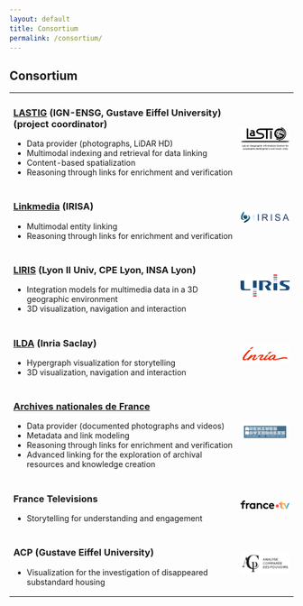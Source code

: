```yaml
---
layout: default
title: Consortium
permalink: /consortium/
---
```

<h2>Consortium</h2>

<table>
    	<tr>
    	<td>
		<h3><a href="https://www.umr-lastig.fr/" target=new> LASTIG</a> (IGN-ENSG, Gustave Eiffel University) (project coordinator)</h3>
		<ul>
			<li> Data provider (photographs, LiDAR HD) </li>
			<li> Multimodal indexing and retrieval for data linking</li>
			<li> Content-based spatialization</li>
			<li>Reasoning through links for enrichment and verification</li>
		</ul>
	</td>
	<td width="20%"><img src="/images/logo_LASTIG.png" width="100%" alt="LASTIG logo"></td>
    	</tr>
	<tr>
    	<td>
		<h3><a href="https://team.inria.fr/linkmedia/" target=new> Linkmedia</a> (IRISA)</h3>
		<ul>
			<li>Multimodal entity linking</li>
			<li>Reasoning through links for enrichment and verification</li>
		</ul>
	</td>
	<td width="20%"><img src="/images/logo_IRISA.png" width="100%" alt="IRISA logo"></td>
    	</tr>
	<tr>
    	<td>
		<h3><a href="https://liris.cnrs.fr/" target=new> LIRIS</a> (Lyon II Univ, CPE Lyon, INSA Lyon)</h3>
		<ul>
			<li>Integration models for multimedia data in a 3D geographic environment</li>
			<li>3D visualization, navigation and interaction</li>
		</ul>
	</td>
	<td width="20%"><img src="/images/logo_LIRIS.png" width="100%" alt="LIRIS logo"></td>
    	</tr>
	<tr>
    	<td>
		<h3><a href="https://ilda.saclay.inria.fr/" target=new> ILDA</a> (Inria Saclay)</h3>
		<ul>
			<li>Hypergraph visualization for storytelling</li>
			<li>3D visualization, navigation and interaction</li>
		</ul>
	</td>
	<td width="20%"><img src="/images/logo_Inria.png" width="100%" alt="Inria logo"></td>
    	</tr>
	<tr>
    	<td>
		<h3><a href="https://www.archives-nationales.culture.gouv.fr/" target=new> Archives nationales de France</a> </h3>
		<ul>
			<li>Data provider (documented photographs and videos)</li>
			<li>Metadata and link modeling</li>
			<li>Reasoning through links for enrichment and verification</li>
			<li>Advanced linking for the exploration of archival resources and knowledge creation</li>
		</ul>
	</td>
	<td width="20%"><img src="/images/logo_AnF.gif" width="100%" alt="AnF logo"></td>
    	</tr>
	<tr>
    	<td>
		<h3>France Televisions</h3>
		<ul>
			<li>Storytelling for understanding and engagement</li>
		</ul>
	</td>
	<td width="20%"><img src="/images/logo_FTV.png" width="100%" alt="France.tv logo"></td>
    	</tr>
	<tr>
    	<td>
		<h3>ACP (Gustave Eiffel University)</h3>
		<ul>
			<li>Visualization for the investigation of disappeared substandard housing</li>
		</ul>
	</td>
	<td width="20%"><img src="/images/logo_ACP.png" width="100%" alt="ACP logo"></td>
    	</tr>
</table>
